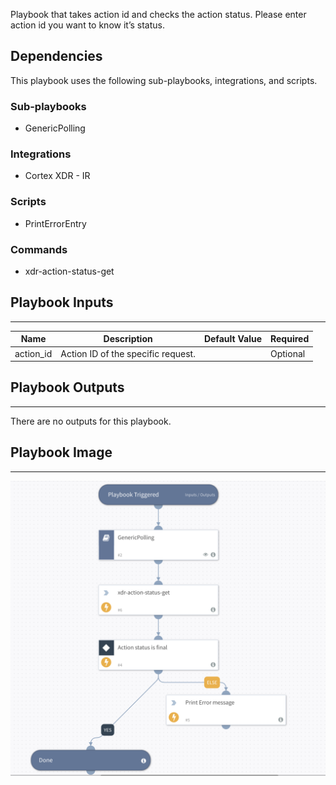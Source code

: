 Playbook that takes action id and checks the action status. 
Please enter action id you want to know it’s status.

## Dependencies
This playbook uses the following sub-playbooks, integrations, and scripts.

### Sub-playbooks
* GenericPolling

### Integrations
* Cortex XDR - IR

### Scripts
* PrintErrorEntry

### Commands
* xdr-action-status-get

## Playbook Inputs
---

| **Name** | **Description** | **Default Value** | **Required** |
| --- | --- | --- | --- |
| action_id | Action ID of the specific request. |  | Optional |

## Playbook Outputs
---
There are no outputs for this playbook.

## Playbook Image
---
![Cortex XDR - Check Action Status](https://raw.githubusercontent.com/demisto/content/cortex-xdr-enhancement/Packs/CortexXDR/doc_files/Cortex%20XDR%20-%20Check%20Action%20Status.png)